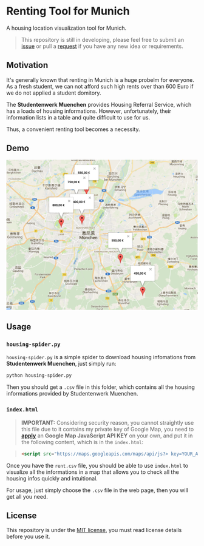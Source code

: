 # Renting Tool for Munich

A housing location visualization tool for Munich.

> This repository is still in developing, please feel free to submit an [issue](https://github.com/changkun/munich-housing-tool/issues) or pull a [request](https://github.com/changkun/munich-housing-tool/pulls) if you have any new idea or requirements.

## Motivation

It's generally known that renting in Munich is a huge probelm for everyone. As a fresh student, we can not afford such high rents over than 600 Euro if we do not applied a student domitory.

The **Studentenwerk Muenchen** provides Housing Referral Service, which has a loads of housing informations. However, unfortunately, their information lists in a table and quite difficult to use for us. 

Thus, a convenient renting tool becomes a necessity.

## Demo

![](imgs/overview.png)

## Usage

### `housing-spider.py`

`housing-spider.py` is a simple spider to download housing infomations from **Studentenwerk Muenchen**, just simply run:

```bash
python housing-spider.py
```

Then you should get a `.csv` file in this folder, which contains all the housing informations provided by Studentenwerk Muenchen.

### `index.html`

> **IMPORTANT:** Considering security reason, you cannot straightly use this file due to it contains my private key of Google Map, you need to [**apply**](https://developers.google.com/maps/documentation/javascript/) an **Google Map JavaScript API KEY** on your own, and put it in the following content, which is in the `index.html`:

> ```html
> <script src="https://maps.googleapis.com/maps/api/js?> key=YOUR_API_KEY&callback=initMap" async defer></script>
> ``` 

Once you have the `rent.csv` file, you should be able to use `index.html` to visualize all the informations in a map that allows you to check all the housing infos quickly and intuitional.

For usage, just simply choose the `.csv` file in the web page, then you will get all you need.




## License

This repository is under the [MIT license](LICENSE), you must read license details before you use it.